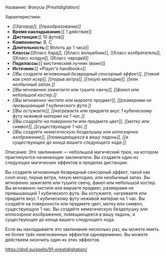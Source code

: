 Название: Фокусы \[Prestidigitation] 

Характеристики:
- *[[Заговор]], [[преобразование]]*
- **Время накладывания:**[[ 1 действие]]
- **Дистанция:**[[ 10 футов]]
- **Компоненты:** В, С
- **Длительность:**[[ Вплоть до 1 часа]]
- **Классы:**[[Класс  бард]], [[Класс волшебник]], [[Класс изобретатель]], [[Класс колдун]], [[Класс чародей]]
- **Подклассы:**[[ мистический лучник (воин)]]
- **Источник:**[[ «Player's handbook»]]
- *[[Вы создаете мгновенный безвредный сенсорный эффект]], [[такой как сноп искр]], [[порыв ветра]], [[тихую мелодию]], [[или необычный запах.]]*
- *[[Вы мгновенно зажигаете или тушите свечу]], [[факел или небольшой костер.]]*
- *[[Вы мгновенно чистите или мараете предмет]], [[размерами не превышающий 1 кубического фута.]]*
- *[[Вы остужаете]], [[нагреваете или придаете вкус 1 кубическому футу неживой материи на 1 час.]]*
- *[[Вы создаёте на поверхности или предмете цвет]], [[метку или символ]], [[существующую 1 час.]]*
- *[[Вы создаёте немагическую безделушку или иллюзорное изображение]], [[помещающееся в вашу ладонь]], [[и существующее до конца вашего следующего хода.]]*

Описание:
Это заклинание — небольшой магический трюк, на котором практикуются начинающие заклинатели. Вы создаете один из следующих магических эффектов в пределах дистанции:

Вы создаете мгновенный безвредный сенсорный эффект, такой как сноп искр, порыв ветра, тихую мелодию, или необычный запах.
Вы мгновенно зажигаете или тушите свечу, факел или небольшой костер.
Вы мгновенно чистите или мараете предмет, размерами не превышающий 1 кубического фута.
Вы остужаете, нагреваете или придаете вкус 1 кубическому футу неживой материи на 1 час.
Вы создаёте на поверхности или предмете цвет, метку или символ, существующую 1 час.
Вы создаёте немагическую безделушку или иллюзорное изображение, помещающееся в вашу ладонь, и существующее до конца вашего следующего хода.

Если вы накладываете это заклинание несколько раз, вы можете иметь не более трёх немгновенных эффектов одновременно. Вы можете действием окончить один из этих эффектов.

https://dnd.su/spells/91-prestidigitation/